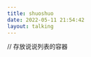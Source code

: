 ```yaml
---
title: shuoshuo
date: 2022-05-11 21:54:42
layout: talking
---
```

<script type="text/javascript" src="https://unpkg.com/artitalk"></script>
<div id="artitalk_main"></div> // 存放说说列表的容器
<script>
  new Artitalk({
    appId: 'mzbOQCaDW7JLeM8TfnpQmXmv-gzGzoHsz',
    appKey: 'aGqp64645mekjXkwFCbKXJ3s'
    serverURLs: 'https://mzboqcad.lc-cn-n1-shared.com'
  })
</script>


